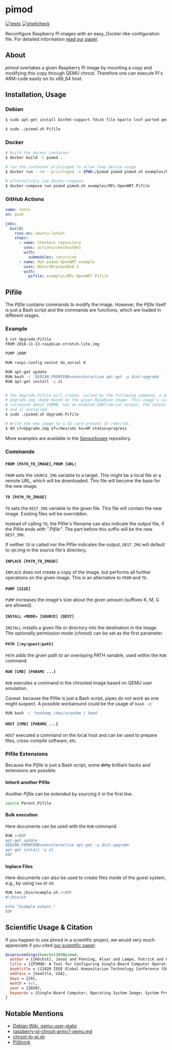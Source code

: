 # pimod
[![tests](https://github.com/Nature40/pimod/workflows/tests/badge.svg?branch=master)](https://github.com/Nature40/pimod/actions?query=workflow%3Atests)
[![shellcheck](https://github.com/Nature40/pimod/workflows/shellcheck/badge.svg?branch=master)](https://github.com/Nature40/pimod/actions?query=workflow%3Ashellcheck)

Reconfigure Raspberry Pi images with an easy, Docker-like configuration file. For detailed information [read our paper](https://jonashoechst.de/assets/papers/hoechst2020pimod.pdf).


## About
*pimod* overtakes a given Raspberry Pi image by mounting a copy and modifying
this copy through QEMU chroot. Therefore one can execute Pi's ARM-code easily
on its x86\_64 host.


## Installation, Usage
### Debian
```bash
$ sudo apt-get install binfmt-support fdisk file kpartx lsof parted qemu qemu-user-static unzip p7zip-full wget xz-utils

$ sudo ./pimod.sh Pifile
```

### Docker
```bash
# build the docker container
$ docker build -t pimod .

# run the container privileged to allow loop device usage
$ docker run --rm --privileged -v $PWD:/pimod pimod pimod.sh examples/RPi-OpenWRT.Pifile

# alternatively use docker-compose 
$ docker-compose run pimod pimod.sh examples/RPi-OpenWRT.Pifile 
```

### GitHub Actions
```yml
name: tests
on: push

jobs:
  build:
    runs-on: ubuntu-latest
    steps:
      - name: Checkout repository
        uses: actions/checkout@v1
        with:
          submodules: recursive
      - name: Run pimod OpenWRT example
        uses: Natur40/pimod@v0.2
        with:
          pifile: examples/RPi-OpenWRT.Pifile
```

## Pifile
The *Pifile* contains commands to modify the image. However, the *Pifile*
itself is just a Bash script and the commands are functions, which are loaded
in different stages.


### Example
```bash
$ cat Upgrade.Pifile
FROM 2018-11-13-raspbian-stretch-lite.img

PUMP 100M

RUN raspi-config nonint do_serial 0

RUN apt-get update
RUN bash -c 'DEBIAN_FRONTEND=noninteractive apt-get -y dist-upgrade'
RUN apt-get install -y sl


# The Upgrade.Pifile will create, called by the following command, a new
# Upgrade.img image based on the given Raspbian image. This image's size is
# increased about 100MB, has an enabled UART/serial output, the latest software
# and sl installed.
$ sudo ./pimod.sh Upgrade.Pifile

# Write the new image to a SD card present at /dev/sdc.
$ dd if=Upgrade.img of=/dev/sdc bs=4M status=progress
```

More examples are available in the
[Sensorboxes](https://github.com/Nature40/Sensorboxes) repository.


### Commands
#### `FROM [PATH_TO_IMAGE]`, `FROM [URL|`
`FROM` sets the `SOURCE_IMG` variable to a target. This might be a local file or
a remote URL, which will be downloaded. This file will become the base for
the new image.

#### `TO [PATH_TO_IMAGE]`
`TO` sets the `DEST_IMG` variable to the given file. This file will contain
the new image. Existing files will be overridden.

Instead of calling `TO`, the Pifile's filename can also indicate the output
file, if the Pifile ends with *".Pifile"*. The part before this suffix will be
the new `DEST_IMG`.

If neither `TO` is called nor the Pifile indicates the output, `DEST_IMG` will
default to *rpi.img* in the source file's directory.


#### `INPLACE [PATH_TO_IMAGE]`
`INPLACE` does not create a copy of the image, but performs all further
operations on the given image. This is an alternative to `FROM` and `TO`.

#### `PUMP [SIZE]`
`PUMP` increases the image's size about the given amount (suffixes K, M, G are allowed).

#### `INSTALL <MODE> [SOURCE] [DEST]`
`INSTALL` installs a given file or directory into the destination in the
image. The optionally permission mode (*chmod*) can be set as the first
parameter.

#### `PATH [/my/guest/path]`
`PATH` adds the given path to an overlaying PATH variable, used within the `RUN`
command.

#### `RUN [CMD] [PARAMS ...]`
`RUN` executes a command in the chrooted image based on QEMU user emulation.

Caveat: because the Pifile is just a Bash script, pipes do not work as one
might suspect. A possible workaround could be the usage of `bash -c`:

```bash
RUN bash -c 'hexdump /dev/urandom | head'
```

#### `HOST [CMD] [PARAMS ...]`
`HOST` executed a command on the local host and can be used to prepare files, cross-compile software, etc.



### Pifile Extensions
Because the *Pifile* is just a Bash script, some ~~dirty~~ brilliant hacks and extensions are possible.


#### Inherit another Pifile
Another *Pifile* can be extended by sourcing it in the first line.

```bash
source Parent.Pifile
```


#### Bulk execution
Here documents can be used with the `RUN` command.

```bash
RUN <<EOF
apt-get update
DEBIAN_FRONTEND=noninteractive apt-get -y dist-upgrade
apt-get install -y sl
EOF
```

#### Inplace Files
Here documents can also be used to create files inside of the guest system, e.g., by using `tee` or `dd`.

```bash
RUN tee /bin/example.sh <<EOF
#!/bin/sh

echo "Example output."
EOF
```

## Scientific Usage & Citation

If you happen to use pimod in a scientific project, we would very much appreciate if you cited [our scientific paper](https://jonashoechst.de/assets/papers/hoechst2020pimod.pdf):

```bibtex
@inproceedings{hoechst2020pimod,
  author = {{Höchst}, Jonas and Penning, Alvar and Lampe, Patrick and Freisleben, Bernd},
  title = {{PIMOD: A Tool for Configuring Single-Board Computer Operating System Images}},
  booktitle = {{2020 IEEE Global Humanitarian Technology Conference (GHTC 2020)}},
  address = {Seattle, USA},
  days = {29},
  month = oct,
  year = {2020},
  keywords = {Single-Board Computer; Operating System Image; System Provisioning},
}
```

## Notable Mentions
- [Debian Wiki, qemu-user-static](https://wiki.debian.org/RaspberryPi/qemu-user-static)
- [raspberry-pi-chroot-armv7-qemu.md](https://gist.github.com/jkullick/9b02c2061fbdf4a6c4e8a78f1312a689)
- [chroot-to-pi.sh](https://gist.github.com/htruong/7df502fb60268eeee5bca21ef3e436eb)
- [PiShrink](https://github.com/Drewsif/PiShrink)
